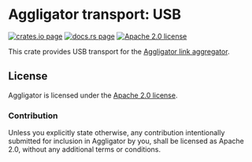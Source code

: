 # Aggligator transport: USB

[![crates.io page](https://img.shields.io/crates/v/aggligator-transport-usb)](https://crates.io/crates/aggligator-transport-usb)
[![docs.rs page](https://docs.rs/aggligator-transport-usb/badge.svg)](https://docs.rs/aggligator-transport-usb)
[![Apache 2.0 license](https://img.shields.io/crates/l/aggligator-transport-usb)](https://raw.githubusercontent.com/surban/aggligator/master/LICENSE)

This crate provides USB transport for the [Aggligator link aggregator].

[Aggligator link aggregator]: https://crates.io/crates/aggligator

## License

Aggligator is licensed under the [Apache 2.0 license].

[Apache 2.0 license]: https://github.com/surban/aggligator/blob/master/LICENSE

### Contribution

Unless you explicitly state otherwise, any contribution intentionally submitted
for inclusion in Aggligator by you, shall be licensed as Apache 2.0, without any
additional terms or conditions.
